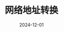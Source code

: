 ---
type: experiment
date: 2024-12-01
title: 网络地址转换
tldr: "NAT"
thumbnail: /static_files/presentations/experiment/nat/nat.gif
links: 
    - url: /static_files/presentations/experiment/nat/网络地址转换.ppt
      name: slides
    - url: /static_files/presentations/experiment/nat/13-网络地址转换实验模板.doc
      name: template
    - url: https://web.ugreen.cloud/web/#/file/77fecd073b5d4fe8926c6f38c2217db4
      name: submission site
---